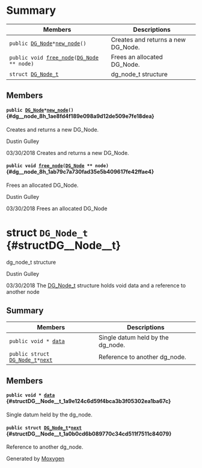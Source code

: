 # Summary

 Members                        | Descriptions                                
--------------------------------|---------------------------------------------
`public `[`DG_Node`](#structDG__Node__t)` * `[`new_node`](#dg__node_8h_1ae8fd4f189e098a9d12de509e7fe18dea)`()`            | Creates and returns a new DG_Node.
`public void `[`free_node`](#dg__node_8h_1ab79c7a730fad35e5b409617fe42ffae4)`(`[`DG_Node`](#structDG__Node__t)` ** node)`            | Frees an allocated DG_Node.
`struct `[`DG_Node_t`](#structDG__Node__t) | dg_node_t structure

## Members

#### `public `[`DG_Node`](#structDG__Node__t)` * `[`new_node`](#dg__node_8h_1ae8fd4f189e098a9d12de509e7fe18dea)`()` {#dg__node_8h_1ae8fd4f189e098a9d12de509e7fe18dea}

Creates and returns a new DG_Node.

Dustin Gulley 

03/30/2018 Creates and returns a new DG_Node.

#### `public void `[`free_node`](#dg__node_8h_1ab79c7a730fad35e5b409617fe42ffae4)`(`[`DG_Node`](#structDG__Node__t)` ** node)` {#dg__node_8h_1ab79c7a730fad35e5b409617fe42ffae4}

Frees an allocated DG_Node.

Dustin Gulley 

03/30/2018 Frees an allocated DG_Node

# struct `DG_Node_t` {#structDG__Node__t}

dg_node_t structure

Dustin Gulley 

03/30/2018 The [DG_Node_t](#structDG__Node__t) structure holds void data and a reference to another node

## Summary

 Members                        | Descriptions                                
--------------------------------|---------------------------------------------
`public void * `[`data`](#structDG__Node__t_1a9e124c6d59f4bca3b3f05302ea1ba67c) | Single datum held by the dg_node.
`public struct `[`DG_Node_t`](#structDG__Node__t)` * `[`next`](#structDG__Node__t_1a0b0cd6b089770c34cd511f7511c84079) | Reference to another dg_node.

## Members

#### `public void * `[`data`](#structDG__Node__t_1a9e124c6d59f4bca3b3f05302ea1ba67c) {#structDG__Node__t_1a9e124c6d59f4bca3b3f05302ea1ba67c}

Single datum held by the dg_node.

#### `public struct `[`DG_Node_t`](#structDG__Node__t)` * `[`next`](#structDG__Node__t_1a0b0cd6b089770c34cd511f7511c84079) {#structDG__Node__t_1a0b0cd6b089770c34cd511f7511c84079}

Reference to another dg_node.

Generated by [Moxygen](https://sourcey.com/moxygen)